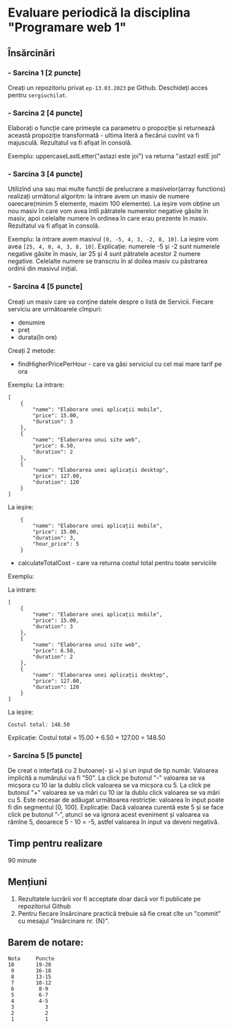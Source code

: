 # Evaluare periodică la disciplina "Programare web 1"

## Însărcinări
### - Sarcina 1 **[2 puncte]** 

Creați un repozitoriu privat `ep-13.03.2023` pe Github. Deschideți acces pentru `sergiuchilat`.


### - Sarcina 2 **[4 puncte]**

Elaborați o funcție care primește ca parametru o propoziție și returnează această propoziție transformată - ultima literă a fiecărui cuvînt va fi majusculă. Rezultatul va fi afișat în consolă.

Exemplu: uppercaseLastLetter("astazi este joi") va returna "astazI estE joI" 

### - Sarcina 3 **[4 puncte]**

Utilizînd una sau mai multe funcții de prelucrare a masivelor(array functions) realizați următorul algoritm: la intrare avem un masiv de numere oarecare(minim 5 elemente, maxim 100 elemente). La ieșire vom obține un nou masiv în care vom avea întîi pătratele numerelor negative găsite în masiv, apoi celelalte numere în ordinea în care erau prezente în masiv.
Rezultatul va fi afișat în consolă.

Exemplu: la intrare avem masivul `[0, -5, 4, 3, -2, 8, 10]`. La ieșire vom avea `[25, 4, 0, 4, 3, 8, 10]`. Explicație: numerele -5 și -2 sunt numerele negative găsite în masiv, iar 25 și 4 sunt pătratele acestor 2 numere negative. Celelalte numere se transcriu în al doilea masiv cu păstrarea ordinii din masivul inițial.

### - Sarcina 4 **[5 puncte]**

Creați un masiv care va conține datele despre o listă de Servicii. Fiecare serviciu are următoarele cîmpuri:
- denumire
- preț
- durata(în ore)

Creați 2 metode:
- findHigherPricePerHour - care va găsi serviciul cu cel mai mare tarif pe ora

Exemplu:
La intrare:
```
[
    {
        "name": "Elaborare unei aplicații mobile",
        "price": 15.00,
        "duration": 3
    },
    {
        "name": "Elaborarea unui site web",
        "price": 6.50,
        "duration": 2
    },
    {
        "name": "Elaborarea unei aplicații desktop",
        "price": 127.00,
        "duration": 120
    }
]
```

La ieșire:
```
    {
        "name": "Elaborare unei aplicații mobile",
        "price": 15.00,
        "duration": 3,
        "hour_price": 5
    }
```


- calculateTotalCost - care va returna costul total pentru toate serviciile

Exemplu:

La intrare:
```
[
    {
        "name": "Elaborare unei aplicații mobile",
        "price": 15.00,
        "duration": 3
    },
    {
        "name": "Elaborarea unui site web",
        "price": 6.50,
        "duration": 2
    },
    {
        "name": "Elaborarea unei aplicații desktop",
        "price": 127.00,
        "duration": 120
    }
]
```

La ieșire:

`Costul total: 148.50`

Explicație:
Costul total = 15.00 + 6.50 + 127.00 = 148.50 


### - Sarcina 5 **[5 puncte]**

De creat o interfață cu 2 butoane(- și +) și un input de tip număr.
Valoarea implicită a numărului va fi "50".
La click pe butonul "-" valoarea se va micșora cu 10 iar la dublu click valoarea se va micșora cu 5.
La click pe butonul "+" valoarea se va mări cu 10 iar la dublu click valoarea se va mări cu 5.
Este necesar de adăugat următoarea restricție: valoarea în input poate fi din segmentul [0, 100].
Explicație: Dacă valoarea curentă este 5 și se face click pe butonul ”-”, atunci se va ignora acest eveniment și valoarea va rămîne 5, deoarece 5 - 10 = -5, astfel valoarea în input va deveni negativă.

## Timp pentru realizare 
90 minute

## Mențiuni
1. Rezultatele lucrării vor fi acceptate doar dacă vor fi publicate pe repozitoriul Github
2. Pentru fiecare însărcinare practică trebuie să fie creat cîte un "commit" cu mesajul "Insărcinare nr. {N}".

## Barem de notare:
```
Nota     Puncte
10       19-20
 9       16-18
 8       13-15
 7       10-12
 6        8-9
 5        6-7
 4        4-5
 3          3
 2          2
 1          1
```